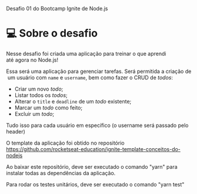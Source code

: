 Desafio 01 do Bootcamp Ignite de Node.js

# 💻 Sobre o desafio

Nesse desafio foi criada uma aplicação para treinar o que aprendi até agora no Node.js!

Essa será uma aplicação para gerenciar tarefas. Será permitida a criação de um usuário com `name` e `username`, bem como fazer o CRUD de *todos*:

- Criar um novo *todo*;
- Listar todos os *todos*;
- Alterar o `title` e `deadline` de um *todo* existente;
- Marcar um *todo* como feito;
- Excluir um *todo*;

Tudo isso para cada usuário em específico (o username será passado pelo header)

O template da aplicação foi obtido no repositório https://github.com/rocketseat-education/ignite-template-conceitos-do-nodejs

Ao baixar este repositório, deve ser executado o comando "yarn" para instalar todas as dependências da aplicação.

Para rodar os testes unitários, deve ser executado o comando "yarn test"
